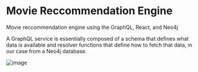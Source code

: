 # Movie Reccommendation Engine
Movie reccommendation engine using the GraphQL, React, and Neo4j


A GraphQL service is essentially composed of a schema that defines what data is available and resolver functions that define how to fetch that data, in our case from a Neo4j database.

![image](https://user-images.githubusercontent.com/67121244/166160085-074b010d-a0f6-4672-9631-731edaf44e54.png)

